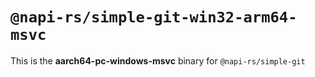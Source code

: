 # `@napi-rs/simple-git-win32-arm64-msvc`

This is the **aarch64-pc-windows-msvc** binary for `@napi-rs/simple-git`
